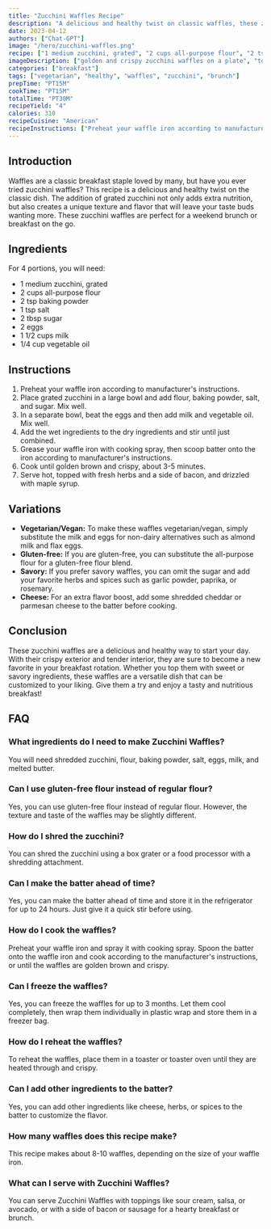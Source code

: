 ```yaml
---
title: "Zucchini Waffles Recipe"
description: "A delicious and healthy twist on classic waffles, these zucchini waffles are a perfect way to start your day!"
date: 2023-04-12
authors: ["Chat-GPT"]
image: "/hero/zucchini-waffles.png"
recipe: ["1 medium zucchini, grated", "2 cups all-purpose flour", "2 tsp baking powder", "1 tsp salt", "2 tbsp sugar", "2 eggs", "1 1/2 cups milk", "1/4 cup vegetable oil"]
imageDescription: ["golden and crispy zucchini waffles on a plate", "topped with fresh herbs", "served with a side of bacon", "drizzled with maple syrup"]
categories: ["breakfast"]
tags: ["vegetarian", "healthy", "waffles", "zucchini", "brunch"]
prepTime: "PT15M"
cookTime: "PT15M"
totalTime: "PT30M"
recipeYield: "4"
calories: 310
recipeCuisine: "American"
recipeInstructions: ["Preheat your waffle iron according to manufacturer's instructions.", "Place grated zucchini in a large bowl and add flour, baking powder, salt, and sugar. Mix well.", "In a separate bowl, beat the eggs and then add milk and vegetable oil. Mix well.", "Add the wet ingredients to the dry ingredients and stir until just combined.", "Grease your waffle iron with cooking spray, then scoop batter onto the iron according to manufacturer's instructions.", "Cook until golden brown and crispy, about 3-5 minutes.", "Serve hot, topped with fresh herbs and a side of bacon, and drizzled with maple syrup." ]
---
```


## Introduction

Waffles are a classic breakfast staple loved by many, but have you ever tried zucchini waffles? This recipe is a delicious and healthy twist on the classic dish. The addition of grated zucchini not only adds extra nutrition, but also creates a unique texture and flavor that will leave your taste buds wanting more. These zucchini waffles are perfect for a weekend brunch or breakfast on the go. 

## Ingredients

For 4 portions, you will need:

- 1 medium zucchini, grated
- 2 cups all-purpose flour
- 2 tsp baking powder
- 1 tsp salt
- 2 tbsp sugar
- 2 eggs
- 1 1/2 cups milk
- 1/4 cup vegetable oil

## Instructions

1. Preheat your waffle iron according to manufacturer's instructions.
2. Place grated zucchini in a large bowl and add flour, baking powder, salt, and sugar. Mix well.
3. In a separate bowl, beat the eggs and then add milk and vegetable oil. Mix well.
4. Add the wet ingredients to the dry ingredients and stir until just combined.
5. Grease your waffle iron with cooking spray, then scoop batter onto the iron according to manufacturer's instructions.
6. Cook until golden brown and crispy, about 3-5 minutes.
7. Serve hot, topped with fresh herbs and a side of bacon, and drizzled with maple syrup.

## Variations

- **Vegetarian/Vegan:** To make these waffles vegetarian/vegan, simply substitute the milk and eggs for non-dairy alternatives such as almond milk and flax eggs.
- **Gluten-free:** If you are gluten-free, you can substitute the all-purpose flour for a gluten-free flour blend.
- **Savory:** If you prefer savory waffles, you can omit the sugar and add your favorite herbs and spices such as garlic powder, paprika, or rosemary.
- **Cheese:** For an extra flavor boost, add some shredded cheddar or parmesan cheese to the batter before cooking.

## Conclusion

These zucchini waffles are a delicious and healthy way to start your day. With their crispy exterior and tender interior, they are sure to become a new favorite in your breakfast rotation. Whether you top them with sweet or savory ingredients, these waffles are a versatile dish that can be customized to your liking. Give them a try and enjoy a tasty and nutritious breakfast!

## FAQ

### What ingredients do I need to make Zucchini Waffles?

You will need shredded zucchini, flour, baking powder, salt, eggs, milk, and melted butter.

### Can I use gluten-free flour instead of regular flour?

Yes, you can use gluten-free flour instead of regular flour. However, the texture and taste of the waffles may be slightly different.

### How do I shred the zucchini?

You can shred the zucchini using a box grater or a food processor with a shredding attachment.

### Can I make the batter ahead of time?

Yes, you can make the batter ahead of time and store it in the refrigerator for up to 24 hours. Just give it a quick stir before using.

### How do I cook the waffles?

Preheat your waffle iron and spray it with cooking spray. Spoon the batter onto the waffle iron and cook according to the manufacturer's instructions, or until the waffles are golden brown and crispy.

### Can I freeze the waffles?

Yes, you can freeze the waffles for up to 3 months. Let them cool completely, then wrap them individually in plastic wrap and store them in a freezer bag.

### How do I reheat the waffles?

To reheat the waffles, place them in a toaster or toaster oven until they are heated through and crispy.

### Can I add other ingredients to the batter?

Yes, you can add other ingredients like cheese, herbs, or spices to the batter to customize the flavor.

### How many waffles does this recipe make?

This recipe makes about 8-10 waffles, depending on the size of your waffle iron.

### What can I serve with Zucchini Waffles?

You can serve Zucchini Waffles with toppings like sour cream, salsa, or avocado, or with a side of bacon or sausage for a hearty breakfast or brunch.